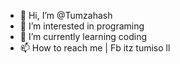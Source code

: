- 👋 Hi, I’m @Tumzahash
- 👀 I’m interested in programing
- 🌱 I’m currently learning coding
- 📫 How to reach me | Fb itz tumiso ll

<!---
Tumzahash/Tumzahash is a ✨ special ✨ repository because its `README.md` (this file) appears on your GitHub profile.
You can click the Preview link to take a look at your changes.
--->
